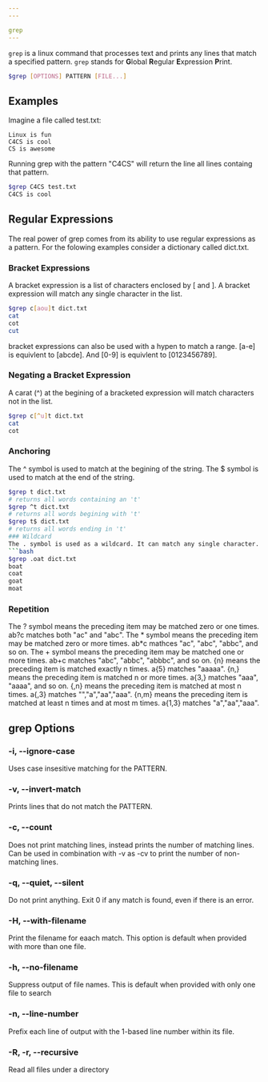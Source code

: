 ```yaml
---
---

grep
---
```

`grep`  is a linux command that processes text and prints any lines that match a specified pattern. `grep` stands for **G**lobal **R**egular **E**xpression **P**rint.

```bash
$grep [OPTIONS] PATTERN [FILE...]
```

<!--more-->
## Examples
Imagine a file called test.txt:
```
Linux is fun
C4CS is cool
CS is awesome
```
Running grep with the pattern "C4CS" will return the line all lines containg that pattern.
```bash
$grep C4CS test.txt
C4CS is cool
```

## Regular Expressions
The real power of grep comes from its ability to use regular expressions as a pattern. For the folowing examples consider a dictionary called dict.txt.
### Bracket Expressions
A bracket expression is a list of characters enclosed by [ and ]. A bracket expression will  match any single character in the list.
```bash
$grep c[aou]t dict.txt
cat
cot
cut
```
bracket expressions can also be used with a hypen to match a range. [a-e] is equivlent to [abcde]. And [0-9] is equivlent to [0123456789].
### Negating a Bracket Expression
A carat (^) at the begining of a bracketed expression will match characters not in the list.
```bash
$grep c[^u]t dict.txt
cat
cot
```
### Anchoring
The ^ symbol is used to match at the begining of the string. The $ symbol is used to match at the end of the string.
```bash
$grep t dict.txt
# returns all words containing an 't'
$grep ^t dict.txt
# returns all words begining with 't'
$grep t$ dict.txt
# returns all words ending in 't'
### Wildcard
The . symbol is used as a wildcard. It can match any single character.
```bash
$grep .oat dict.txt
boat
coat
goat
moat
```
### Repetition
The ?  symbol means the preceding item may be matched zero or one times. ab?c matches both "ac" and "abc".
The * symbol means the preceding item may be matched zero or more times. ab*c mathces "ac", "abc", "abbc", and so on.
The + symbol means the preceding item may be matched one or more times. ab+c matches "abc", "abbc", "abbbc", and so on.
{n} means the preceding item is matched exactly n times. a{5} matches "aaaaa".
{n,} means the preceding item is matched n or more times. a{3,} matches "aaa", "aaaa", and so on.
{,n} means the preceding item is matched at most n times. a{,3} matches "","a","aa","aaa".
{n,m} means the preceding item is matched at least n times and at most m times. a{1,3} matches "a","aa","aaa".

## grep Options

### -i, --ignore-case
Uses case insesitive matching for the PATTERN.
### -v, --invert-match
Prints lines that do not match the PATTERN.
### -c, --count
Does not print matching lines, instead prints the number of matching lines.
Can be used in combination with -v as -cv to print the number of non-matching lines.
### -q, --quiet, --silent
Do not print anything. Exit 0 if any match is found, even if there is an error.
### -H, --with-filename
Print the filename for eaach match. This option is default when provided with more than one file.
### -h, --no-filename
Suppress output of file names. This is default when provided with only one file to search
### -n, --line-number
Prefix each line of output with the 1-based line number within its file.
### -R, -r, --recursive
Read all files under a directory
